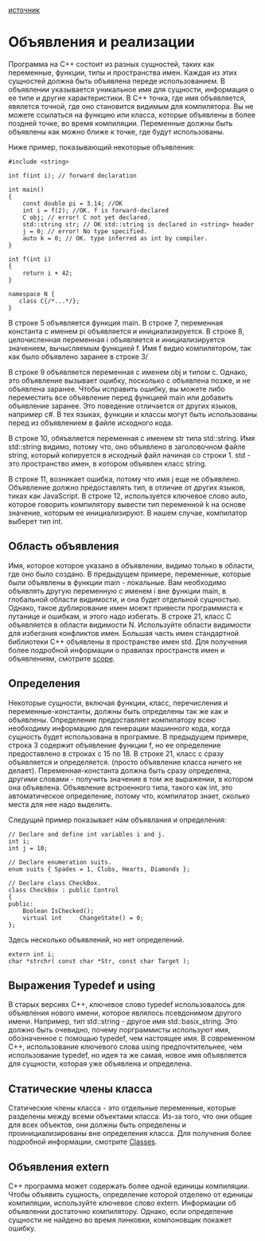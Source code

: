 [источник](https://docs.microsoft.com/en-us/cpp/cpp/declarations-and-definitions-cpp?view=msvc-170)

# Объявления и реализации

Программа на C++ состоит из разных сущностей, таких как переменные, функции, типы и пространства имен. Каждая из этих сущностей должна быть объявлена переде использованием. В объявлении указывается уникальное имя для сущности, информация о ее типе и другие характеристики. В C++ точка, где имя объявляется, явялется точной, где оно становится видимым для компилятора. Вы не можете ссылаться на функцию или класса, которые объявлены в более поздней точке, во время компиляции. Переменные должны быть объявлены как можно ближе к точке, где будут использованы.

Ниже пример, показывающий некоторые объявления:

~~~
#include <string>

int f(int i); // forward declaration

int main()
{
    const double pi = 3.14; //OK
    int i = f(2); //OK. f is forward-declared
    C obj; // error! C not yet declared.
    std::string str; // OK std::string is declared in <string> header
    j = 0; // error! No type specified.
    auto k = 0; // OK. type inferred as int by compiler.
}

int f(int i)
{
    return i + 42;
}

namespace N {
   class C{/*...*/};
}
~~~

В строке 5 объявляется функция main. В строке 7, переменная константа с именем pi объявляется и инициализируется. В строке 8, целочисленная переменная i объявляется и инициализируется значением, вычысляемым функцией f. Имя f видио компилятором, так как было объявлено заранее в строке 3/

В строке 9 объявляется переменная с именем obj и типом c. Однако, это объявление вызывает ошибку, посколько с объявлена позже, и не объявлена заранее. Чтобы исправить ошибку, вы можете либо переместить все объявление перед функцией main или добавить объявление заранее. Это поведение отличается от других языков, например c#. В тех языках, функции и классы могут быть использованы перед из объявлением в файле исходного кода.

В строке 10, обяъвляется переменная с именем str типа  std::string. Имя std::string видимо, потому что, оно объявлено в заголовочном файле string, который копируется в исходный файл начиная со строки 1. std - это пространство имен, в котором объявлен класс string.

В строке 11, возникает ошибка, потому что имя j еще не объявлено. Объявление должно предоставлять тип, в отличие от других языков, тиках как JavaScript. В строке 12, используется ключевое слово auto, которое говорить компилятору вывести тип переменной k на основе значение, которым ее инициализируют. В нашем случае, компилатор выберет тип int.

## Область объявления

Имя, которое которое указано в объявлении, видимо только в области, где оно было создано. В предыдущем примере, переменные, которые были объявлены в функции main - локальные. Вам необходимо объявлять другую переменную с именем i вне функции main, в глобальной области видимости, и она будет отдельной сущностью. Однако, такое дублирование имен моежт привести программиста к путанице и ошибкам, и этого надо избегать. В строке 21, класс C объявляется в области видимости N. Используйте области видимости для избегания конфликтов имен. Большая часть имен стандартной библиотеки C++ объявлены в пространстве имен std. Для получения более подробной информации о правилах пространств имен и объявлениям, смотрите [scope](https://docs.microsoft.com/en-us/cpp/cpp/scope-visual-cpp?view=msvc-170).

## Определения

Некоторые сущности, включая функции, класс, перечисления и переменные-константы, должны быть определены так же как и объявлены.
Определение предоставляет компилатору всею необходиму информацию для генерации машинного кода, когда сущность будет использована в программе. В предыдущем примере, строка 3 содержит объявление функции f, но ее определение предоставлено в строках с 15 по 18. В строке 21, класс c сразу объявляется и определяется. (просто объявление класса ничего не делает). Переменная-константа должна быть сразу определена, другими словами - получить значение в том же выражении, в котором она объявлена. Объявление встроенного типа, такого как int, это автоматическое определение, потому что, компилатор знает, сколько места для нее надо выделить. 

Следущий пример показывает нам объявлания и определения:

~~~
// Declare and define int variables i and j.
int i;
int j = 10;

// Declare enumeration suits.
enum suits { Spades = 1, Clubs, Hearts, Diamonds };

// Declare class CheckBox.
class CheckBox : public Control
{
public:
    Boolean IsChecked();
    virtual int     ChangeState() = 0;
};
~~~

Здесь несколько  объявлений, но нет определений.

~~~
extern int i;
char *strchr( const char *Str, const char Target );
~~~

## Выражения Typedef и using

В старых версиях C++, ключевое слово typedef использовалось для объявления нового имени, которое являлось псевдонимом другого имени. Например, тип std::string - другое имя std::basix_string<char>. Это должно быть очевидно, почему порграммисты используют имя, обозначенное с помощью typedef, чем настоящее имя. В современном C++, использование ключевого слова using предпочтительнее, чем использование typedef, но идея та же самая, новое имя объявляется для сущности, которая уже объявлена и определена.

## Статические члены класса

Статические члены класса - это отдельные переменные, которые разделены между всеми объектами класса. Из-за того, что они общие для всех объектов, они должны быть определены и проинициализированы вне определения класса. Для получения более подробной информации, смотрите [Classes](https://docs.microsoft.com/en-us/cpp/cpp/classes-and-structs-cpp?view=msvc-170).

## Объявления extern

C++ программа может содержать более одной единицы компиляции. Чтобы объявить сущность, определение которой отделено от единицы компиляции, используйте ключевое слово extern. Информации об объявлении достаточно компилятору. Однако, если определение сущности не найдено во время линковки, компоновщик покажет ошибку.

